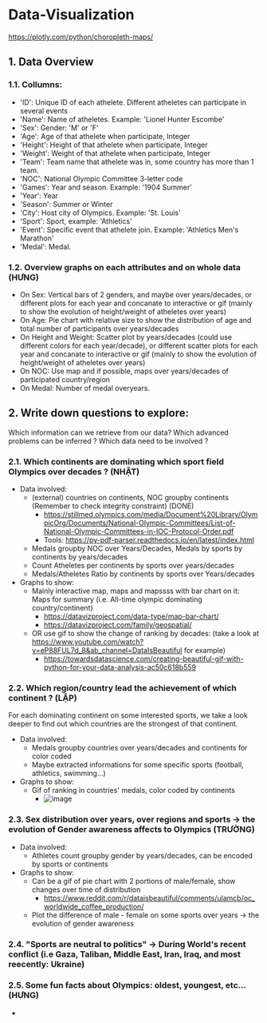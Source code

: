 # Data-Visualization
https://plotly.com/python/choropleth-maps/
## 1. Data Overview
### 1.1. Collumns:
+ 'ID': Unique ID of each athelete. Different atheletes can participate in several events
+ 'Name': Name of atheletes. Example: 'Lionel Hunter Escombe'
+ 'Sex': Gender: 'M' or 'F'
+ 'Age': Age of that athelete when participate, Integer
+ 'Height': Height of that athelete when participate, Integer
+ 'Weight': Weight of that athelete when participate, Integer
+ 'Team': Team name that athelete was in, some country has more than 1 team.
+ 'NOC': National Olympic Committee 3-letter code
+ 'Games': Year and season. Example: '1904 Summer'
+ 'Year': Year
+ 'Season': Summer or Winter
+ 'City': Host city of Olympics. Example: 'St. Louis'
+ 'Sport': Sport, example: 'Athletics'
+ 'Event': Specific event that athelete join. Example: 'Athletics Men's Marathon'
+ 'Medal': Medal.
### 1.2. Overview graphs on each attributes and on whole data (HƯNG)
+ On Sex: Vertical bars of 2 genders, and maybe over years/decades, or different plots for each year and concanate to interactive or gif (mainly to show the evolution of height/weight of atheletes over years)
+ On Age: Pie chart with relative size to show the distribution of age and total number of participants over years/decades
+ On Height and Weight: Scatter plot by years/decades (could use different colors for each year/decade), or different scatter plots for each year and concanate to interactive or gif (mainly to show the evolution of height/weight of atheletes over years)
+ On NOC: Use map and if possible, maps over years/decades of participated country/region
+ On Medal: Number of medal overyears.
## 2. Write down questions to explore:
Which information can we retrieve from our data? 
Which advanced problems can be inferred ?
Which data need to be involved ?
### 2.1. Which continents are dominating which sport field Olympics over decades ? (NHẬT)
+ Data involved: 
  + (external) countries on continents, NOC groupby continents (Remember to check integrity constraint) (DONE)
    + https://stillmed.olympics.com/media/Document%20Library/OlympicOrg/Documents/National-Olympic-Committees/List-of-National-Olympic-Committees-in-IOC-Protocol-Order.pdf
    + Tools: https://py-pdf-parser.readthedocs.io/en/latest/index.html
  + Medals groupby NOC over Years/Decades, Medals by sports by continents by years/decades 
  + Count Atheletes per continents by sports over years/decades
  + Medals/Atheletes Ratio by continents by sports over Years/decades
+ Graphs to show:
  + Mainly interactive map, maps and mapssss with bar chart on it: Maps for summary (i.e. All-time olympic dominating country/continent)
    + https://datavizproject.com/data-type/map-bar-chart/
    + https://datavizproject.com/family/geospatial/
  + OR use gif to show the change of ranking by decades: (take a look at https://www.youtube.com/watch?v=eP88FUL7d_8&ab_channel=DataIsBeautiful for example)
    + https://towardsdatascience.com/creating-beautiful-gif-with-python-for-your-data-analysis-ac50c618b559 
### 2.2. Which region/country lead the achievement of which continent ? (LẬP)
For each dominating continent on some interested sports, we take a look deeper to find out which countries are the strongest of that continent.
+ Data involved:
  + Medals groupby countries over years/decades and continents for color coded
  + Maybe extracted informations for some specific sports (football, athletics, swimming...)
+ Graphs to show:
  + Gif of ranking in countries' medals, color coded by continents
    + ![image](https://user-images.githubusercontent.com/72718669/167535367-c9bc3ff2-d262-4ef5-8c8f-274f0d3a70ad.png)
### 2.3. Sex distribution over years, over regions and sports -> the evolution of Gender awareness affects to Olympics (TRƯỜNG)
+ Data involved:
  + Athletes count groupby gender by years/decades, can be encoded by sports or continents
+ Graphs to show:
  + Can be a gif of pie chart with 2 portions of male/female, show changes over time of distribution
    + https://www.reddit.com/r/dataisbeautiful/comments/ulamcb/oc_worldwide_coffee_production/
  + Plot the difference of male - female on some sports over years
-> the evolution of gender awareness
### 2.4. "Sports are neutral to politics" -> During World's recent conflict (i.e Gaza, Taliban, Middle East, Iran, Iraq, and most reecently: Ukraine)
### 2.5. Some fun facts about Olympics: oldest, youngest, etc... (HƯNG)
+ 
